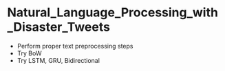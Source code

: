# Natural_Language_Processing_with_Disaster_Tweets
- Perform proper text preprocessing steps
- Try BoW
- Try LSTM, GRU, Bidirectional
